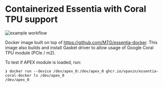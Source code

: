 # Containerized Essentia with Coral TPU support 
![example workflow](https://github.com/vpavin/essentia-coral-docker/actions/workflows/docker-publish.yml/badge.svg)

Docker image built on top of https://github.com/MTG/essentia-docker. This image also builds and install Gasket driver to allow usage of Google Coral TPU module (PCIe / m2).

To test if APEX module is loaded, run:

```shell
❯ docker run --device /dev/apex_0:/dev/apex_0 ghcr.io/vpavin/essentia-coral-docker ls /dev/apex_0
/dev/apex_0

```